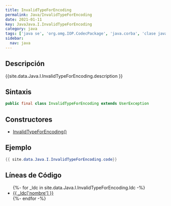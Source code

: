```yaml
---
title: InvalidTypeForEncoding
permalink: Java/InvalidTypeForEncoding
date: 2021-01-11
key: JavaJava.I.InvalidTypeForEncoding
category: java
tags: ['java se', 'org.omg.IOP.CodecPackage', 'java.corba', 'clase java', 'Java 1.0']
sidebar: 
  nav: java
---
```


## Descripción
{{site.data.Java.I.InvalidTypeForEncoding.description }}

## Sintaxis
~~~java
public final class InvalidTypeForEncoding extends UserException
~~~

## Constructores
* [InvalidTypeForEncoding()](/Java/InvalidTypeForEncoding/InvalidTypeForEncoding/)

## Ejemplo
~~~java
{{ site.data.Java.I.InvalidTypeForEncoding.code}}
~~~

## Líneas de Código
<ul>
{%- for _ldc in site.data.Java.I.InvalidTypeForEncoding.ldc -%}
   <li>
       <a href="{{_ldc['url'] }}">{{ _ldc['nombre'] }}</a>
   </li>
{%- endfor -%}
</ul>
